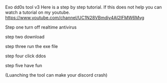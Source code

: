 Exo dd0s tool v3
Here is a step by step tutorial.
If this does not help you can watch a tutorial on my youtube.
https://www.youtube.com/channel/UC1N28VBmdiy4AI2IFMW6Mvg

Step one turn off realtime antivirus 

step two download 

step three run the exe file 

step four click ddos 

step five have fun


(Luanching the tool can make your discord crash)